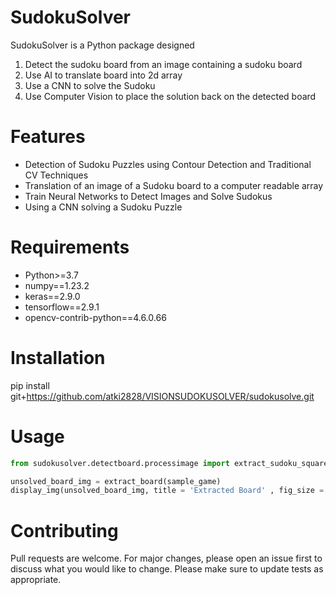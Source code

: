 


# SudokuSolver
SudokuSolver is a Python package designed
1. Detect the sudoku board from an image containing a sudoku board
2. Use AI to translate board into 2d array
3. Use a CNN to solve the Sudoku
4. Use Computer Vision to place the solution back on the detected board

# Features
* Detection of Sudoku Puzzles using Contour Detection and Traditional CV Techniques
* Translation of an image of a Sudoku board to a computer readable array
* Train Neural Networks to Detect Images and Solve Sudokus
* Using a CNN solving a Sudoku Puzzle

# Requirements
* Python>=3.7
* numpy==1.23.2
* keras==2.9.0
* tensorflow==2.9.1
* opencv-contrib-python==4.6.0.66

# Installation
pip install git+https://github.com/atki2828/VISIONSUDOKUSOLVER/sudokusolve.git


# Usage
```python
from sudokusolver.detectboard.processimage import extract_sudoku_squares , extract_board, create_board_array

unsolved_board_img = extract_board(sample_game)
display_img(unsolved_board_img, title = 'Extracted Board' , fig_size = (12,10))
```

# Contributing
Pull requests are welcome. For major changes, please open an issue first to discuss what you would like to change. Please make sure to update tests as appropriate.